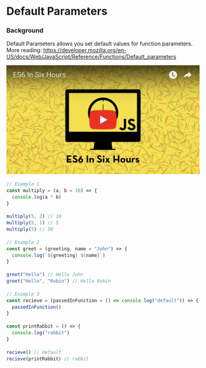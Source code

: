 # Default Parameters

### Background
Default Parameters allows you set default values for function parameters. More reading:
https://developer.mozilla.org/en-US/docs/Web/JavaScript/Reference/Functions/Default_parameters

[![example-link](../media/youtube-example-image.png)](https://youtu.be/KEd1yQ82Wh8)

```js
// Example 1
const multiply = (a, b = 10) => {
  console.log(a * b)
}

multiply(5, 2) // 10
multiply(5, 1) // 5
multiply(5) // 50

// Example 2
const greet = (greeting, name = "John") => {
  console.log(`${greeting} ${name}`)
}

greet("Hello") // Hello John
greet("Hello", "Robin") // Hello Robin

// Example 3
const recieve = (passedInFunction = () => console.log("default")) => {
  passedInFunction()
}

const printRabbit = () => {
  console.log("rabbit")
}

recieve() // default
recieve(printRabbit) // rabbit
```
